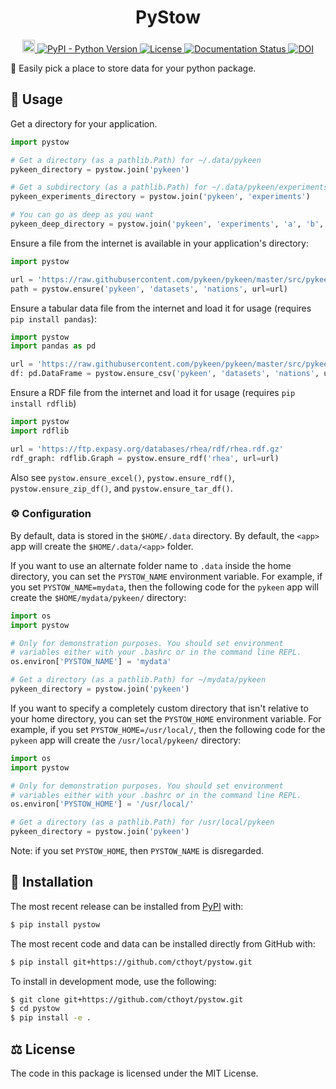 <h1 align="center">
  PyStow
</h1>

<p align="center">
  <a href="https://github.com/cthoyt/pystow/actions">
    <img src="https://github.com/cthoyt/pystow/workflows/Tests/badge.svg" alt="Build status" height="20" />
  </a>

  <a href="https://pypi.org/project/pystow">
    <img alt="PyPI - Python Version" src="https://img.shields.io/pypi/pyversions/pystow">
  </a>

  <a href='https://opensource.org/licenses/MIT'>
    <img src='https://img.shields.io/badge/License-MIT-blue.svg' alt='License'/>
  </a>

  <a href='https://pystow.readthedocs.io/en/latest/?badge=latest'>
    <img src='https://readthedocs.org/projects/pystow/badge/?version=latest' alt='Documentation Status' />
  </a>

  <a href="https://zenodo.org/badge/latestdoi/318194121">
    <img src="https://zenodo.org/badge/318194121.svg" alt="DOI">
  </a>
</p>

👜 Easily pick a place to store data for your python package.

## 💪 Usage

Get a directory for your application.

```python
import pystow

# Get a directory (as a pathlib.Path) for ~/.data/pykeen
pykeen_directory = pystow.join('pykeen')

# Get a subdirectory (as a pathlib.Path) for ~/.data/pykeen/experiments
pykeen_experiments_directory = pystow.join('pykeen', 'experiments')

# You can go as deep as you want
pykeen_deep_directory = pystow.join('pykeen', 'experiments', 'a', 'b', 'c')
```

Ensure a file from the internet is available in your application's directory:

```python
import pystow

url = 'https://raw.githubusercontent.com/pykeen/pykeen/master/src/pykeen/datasets/nations/test.txt'
path = pystow.ensure('pykeen', 'datasets', 'nations', url=url)
```

Ensure a tabular data file from the internet and load it for usage (requires `pip install pandas`):

```python
import pystow
import pandas as pd

url = 'https://raw.githubusercontent.com/pykeen/pykeen/master/src/pykeen/datasets/nations/test.txt'
df: pd.DataFrame = pystow.ensure_csv('pykeen', 'datasets', 'nations', url=url)
```

Ensure a RDF file from the internet and load it for usage (requires `pip install rdflib`)

```python
import pystow
import rdflib

url = 'https://ftp.expasy.org/databases/rhea/rdf/rhea.rdf.gz'
rdf_graph: rdflib.Graph = pystow.ensure_rdf('rhea', url=url)
```

Also see `pystow.ensure_excel()`, `pystow.ensure_rdf()`, `pystow.ensure_zip_df()`, and `pystow.ensure_tar_df()`.

### ⚙️️ Configuration

By default, data is stored in the `$HOME/.data` directory. By default, the `<app>` app will create the
`$HOME/.data/<app>` folder.

If you want to use an alternate folder name to `.data` inside the home directory, you can set the `PYSTOW_NAME`
environment variable. For example, if you set `PYSTOW_NAME=mydata`, then the following code for the `pykeen` app will
create the `$HOME/mydata/pykeen/` directory:

```python
import os
import pystow

# Only for demonstration purposes. You should set environment
# variables either with your .bashrc or in the command line REPL.
os.environ['PYSTOW_NAME'] = 'mydata'

# Get a directory (as a pathlib.Path) for ~/mydata/pykeen
pykeen_directory = pystow.join('pykeen')
```

If you want to specify a completely custom directory that isn't relative to your home directory, you can set
the `PYSTOW_HOME` environment variable. For example, if you set `PYSTOW_HOME=/usr/local/`, then the following code for
the `pykeen` app will create the `/usr/local/pykeen/` directory:

```python
import os
import pystow

# Only for demonstration purposes. You should set environment
# variables either with your .bashrc or in the command line REPL.
os.environ['PYSTOW_HOME'] = '/usr/local/'

# Get a directory (as a pathlib.Path) for /usr/local/pykeen
pykeen_directory = pystow.join('pykeen')
```

Note: if you set `PYSTOW_HOME`, then `PYSTOW_NAME` is disregarded.

## 🚀 Installation

The most recent release can be installed from
[PyPI](https://pypi.org/project/pystow/) with:

```bash
$ pip install pystow
```

The most recent code and data can be installed directly from GitHub with:

```bash
$ pip install git+https://github.com/cthoyt/pystow.git
```

To install in development mode, use the following:

```bash
$ git clone git+https://github.com/cthoyt/pystow.git
$ cd pystow
$ pip install -e .
```

## ⚖️ License

The code in this package is licensed under the MIT License.
